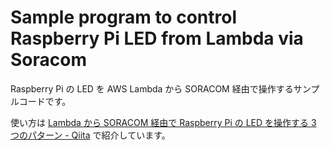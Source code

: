 # Sample program to control Raspberry Pi LED from Lambda via Soracom

Raspberry Pi の LED を AWS Lambda から SORACOM 経由で操作するサンプルコードです。

使い方は [Lambda から SORACOM 経由で Raspberry Pi の LED を操作する 3 つのパターン - Qiita](https://qiita.com/n_mikuni/items/fd1c8497ca5ddb9e90a8) で紹介しています。
